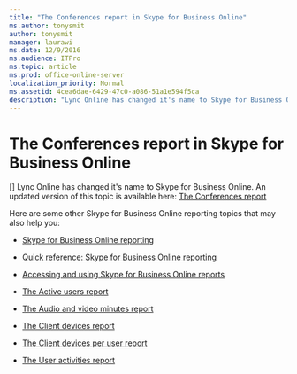 ```yaml
---
title: "The Conferences report in Skype for Business Online"
ms.author: tonysmit
author: tonysmit
manager: laurawi
ms.date: 12/9/2016
ms.audience: ITPro
ms.topic: article
ms.prod: office-online-server
localization_priority: Normal
ms.assetid: 4cea6dae-6429-47c0-a086-51a1e594f5ca
description: "Lync Online has changed it's name to Skype for Business Online. An updated version of this topic is available here: The Conferences report"
---
```


# The Conferences report in Skype for Business Online
[]
Lync Online has changed it's name to Skype for Business Online. An updated version of this topic is available here: [The Conferences report](https://go.microsoft.com/fwlink/?LinkID=526602)
  
Here are some other Skype for Business Online reporting topics that may also help you:
  
- [Skype for Business Online reporting](https://go.microsoft.com/fwlink/?LinkID=526608)
    
- [Quick reference: Skype for Business Online reporting](https://go.microsoft.com/fwlink/?LinkID=526598)
    
- [Accessing and using Skype for Business Online reports](https://go.microsoft.com/fwlink/?LinkID=526597)
    
- [The Active users report](https://go.microsoft.com/fwlink/?LinkID=526600)
    
- [The Audio and video minutes report](https://go.microsoft.com/fwlink/?LinkID=526603)
    
- [The Client devices report](https://go.microsoft.com/fwlink/?LinkID=526604)
    
- [The Client devices per user report](https://go.microsoft.com/fwlink/?LinkID=526605)
    
- [The User activities report](https://go.microsoft.com/fwlink/?LinkID=526606)
    

